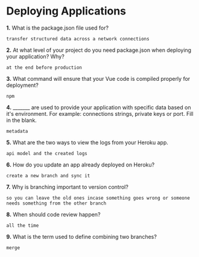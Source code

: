 # Deploying Applications

**1.** What is the package.json file used for?
<!-- enter you answer in the space below -->
```
transfer structured data across a network connections 
``` 
**2.** At what level of your project do you need package.json when deploying your application? Why?
<!-- enter you answer in the space below -->
```
at the end before production
```
**3.** What command will ensure that your Vue code is compiled properly for deployment?
<!-- enter you answer in the space below -->
```
npm
```
**4.** _______ are used to provide your application with specific data based on it's environment. For example: connections strings, private keys or port. Fill in the blank.
<!-- enter you answer in the space below -->
```
metadata
```
**5.** What are the two ways to view the logs from your Heroku app.
<!-- enter you answer in the space below -->
```
api model and the created logs
```
**6.** How do you update an app already deployed on Heroku?
<!-- enter you answer in the space below -->
```
create a new branch and sync it
```
**7.** Why is branching important to version control?
<!-- enter you answer in the space below -->
```
so you can leave the old ones incase something goes wrong or someone needs something from the other branch
```
**8.** When should code review happen?
<!-- enter you answer in the space below -->
```
all the time
```
**9.** What is the term used to define combining two branches?
<!-- enter you answer in the space below -->
```
merge 
```